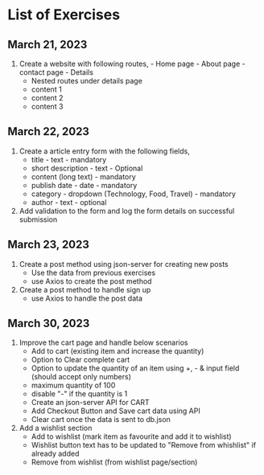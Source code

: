 # List of Exercises

## March 21, 2023
  1. Create a website with following routes,
    - Home page
    - About page
    - contact page
    - Details
      - Nested routes under details page
      - content 1
      - content 2
      - content 3

## March 22, 2023
  1. Create a article entry form with the following fields,
      - title - text - mandatory
      - short description - text - Optional
      - content (long text) - mandatory
      - publish date - date - mandatory
      - category - dropdown (Technology, Food, Travel) - mandatory
      - author - text - optional
  2. Add validation to the form and log the form details on successful submission

## March 23, 2023
  1. Create a post method using json-server for creating new posts
      - Use the data from previous exercises
      - use Axios to create the post method
  2. Create a post method to handle sign up
      - use Axios to handle the post data

## March 30, 2023
  1. Improve the cart page and handle below scenarios
      - Add to cart (existing item and increase the quantity)
      - Option to Clear complete cart
      - Option to update the quantity of an item using +, - & input field (should accept only numbers)
      - maximum quantity of 100
      - disable "-" if the quantity is 1
      - Create an json-server API for CART
      - Add Checkout Button and Save cart data using API
      - Clear cart once the data is sent to db.json
  2. Add a wishlist section
      - Add to wishlist (mark item as favourite and add it to wishlist)
      - Wishlist button text has to be updated to "Remove from whishlist" if already added
      - Remove from wishlist (from wishlist page/section)